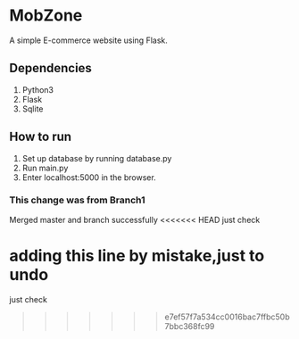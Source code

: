 # MobZone 
A simple E-commerce website using Flask.
  
## Dependencies ##
1. Python3
2. Flask
3. Sqlite

## How to run ##
1. Set up database by running database.py
2. Run main.py
3. Enter localhost:5000 in the browser.

### This change was from Branch1 ###
Merged master and branch successfully
<<<<<<< HEAD
just check

adding this line by mistake,just to undo
=======
just check
>>>>>>> e7ef57f7a534cc0016bac7ffbc50b7bbc368fc99
